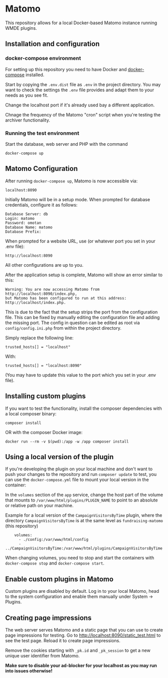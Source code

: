 # Matomo

This repository allows for a local Docker-based Matomo instance running WMDE plugins. 

## Installation and configuration

### docker-compose environment

For setting up this repository you need to have Docker and [docker-compose](https://docs.docker.com/compose/) installed.

Start by copying the `.env.dist` file as `.env` in the project directory.
You may want to check the settings the `.env` file provides and adapt them to your needs as you see fit.  

Change the localhost port if it's already used bay a different
application.  

Chnage the frequency of the Matomo "cron" script when you're testing the
archiver functionality.


### Running the test environment

Start the database, web server and PHP with the command

    docker-compose up

## Matomo Configuration

After running `docker-compose up`, Matomo is now accessible via:

    localhost:8090

Initially Matomo will be in a setup mode. When prompted for database credentials, configure it as follows:

    Database Server: db
    Login: matomo
    Password: omotan
    Database Name: matomo
	Database Prefix:

When prompted for a website URL, use (or whatever port you set in your .env file):

    http://localhost:8090

All other configurations are up to you.

After the application setup is complete, Matomo will show an error similar to this:

    Warning: You are now accessing Matomo from http://localhost:8090/index.php,
    but Matomo has been configured to run at this address: http://localhost/index.php.

This is due to the fact that the setup strips the port from the configuration file.
This can be fixed by manually editing the configuration file and adding the missing port.
The config in question can be edited as root via `config/config.ini.php` from within the project directory.

Simply replace the following line:

    trusted_hosts[] = "localhost"

With:

    trusted_hosts[] = "localhost:8090"

(You may have to update this value to the port which you set in your .env file).

## Installing custom plugins 

If you want to test the functionality, install the composer dependencies with a local composer binary:

    composer install

OR with the composer Docker image:

	docker run --rm -v $(pwd):/app -w /app composer install


## Using a local version of the plugin

If you're developing the plugin on your local machine and don't want to
push your changes to the repository and run `composer update` to test, you
can use the `docker-compose.yml` file to mount your local version in the
container:

In the `volumes` section of the `app` service, change the host part of the
volume that mounts to `/var/www/html/plugins/PLUGIN_NAME` to point to an 
absolute or relative path on your machine.

Example for a local version of the `CampaignVisitorsByTime` plugin, where
the directory `CampaignVisitorsByTime` is at the same level as
`fundraising-matomo` (this repository)

```
    volumes:
      - ./config:/var/www/html/config
      - ../CampaignVisitorsByTime:/var/www/html/plugins/CampaignVisitorsByTime
```

When changing volumes, you need to stop and start the containers with
`docker-compose stop` and `docker-compose start`.


## Enable custom plugins in Matomo

Custom plugins are disabled by default. Log in to your local Matomo, head
to the system configuration and enable them manually under System ->
Plugins. 

## Creating page impressions

The web server serves Matomo and a static page that you can use to create
page impressions for testing. Go to
[http://localhost:8090/static_test.html](http://localhost:8090/static_test.html) to see the test page.
Reload it to create page impressions. 

Remove the cookies starting with `_pk.id` and `_pk_session` to get a new
unique user identifier from Matomo.

**Make sure to disable your ad-blocker for your localhost as you may run into issues otherwise!**


